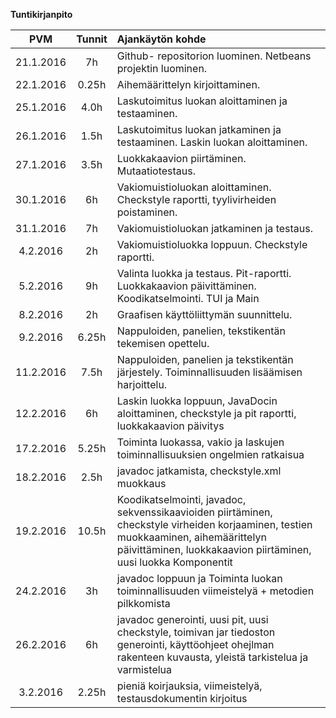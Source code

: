 
**Tuntikirjanpito**

|PVM| Tunnit|  Ajankäytön kohde|
|:----------:|:--------:|:-------------------------------------------------------------|
|21.1.2016|   7h   |Github- repositorion luominen. Netbeans projektin luominen.|
|22.1.2016|  0.25h  | Aihemäärittelyn kirjoittaminen.|
|25.1.2016|  4.0h  | Laskutoimitus luokan aloittaminen ja testaaminen.|
|26.1.2016|  1.5h  | Laskutoimitus luokan jatkaminen ja testaaminen. Laskin luokan aloittaminen.|
|27.1.2016|  3.5h  | Luokkakaavion piirtäminen. Mutaatiotestaus.|
|30.1.2016|  6h  | Vakiomuistioluokan aloittaminen. Checkstyle raportti, tyylivirheiden poistaminen.|
|31.1.2016|  7h  | Vakiomuistioluokan jatkaminen ja testaus.|
|4.2.2016|  2h  | Vakiomuistioluokka loppuun. Checkstyle raportti.|
|5.2.2016|  9h  | Valinta luokka ja testaus. Pit-raportti. Luokkakaavion päivittäminen. Koodikatselmointi. TUI ja Main|
|8.2.2016|  2h  | Graafisen käyttöliittymän suunnittelu.|
|9.2.2016|  6.25h  | Nappuloiden, panelien, tekstikentän tekemisen opettelu.|
|11.2.2016|  7.5h  | Nappuloiden, panelien ja tekstikentän järjestely. Toiminnallisuuden lisäämisen harjoittelu.|
|12.2.2016|  6h  | Laskin luokka loppuun, JavaDocin aloittaminen, checkstyle ja pit raportti, luokkakaavion päivitys|
|17.2.2016|  5.25h  | Toiminta luokassa, vakio ja laskujen toiminnallisuuksien ongelmien ratkaisua|
|18.2.2016|  2.5h  | javadoc jatkamista, checkstyle.xml muokkaus|
|19.2.2016|  10.5h  | Koodikatselmointi, javadoc, sekvenssikaavioiden piirtäminen, checkstyle virheiden korjaaminen, testien muokkaaminen, aihemäärittelyn päivittäminen, luokkakaavion piirtäminen, uusi luokka Komponentit|
|24.2.2016|  3h  | javadoc loppuun ja Toiminta luokan toiminnallisuuden viimeistelyä + metodien pilkkomista|
|26.2.2016|  6h  | javadoc generointi, uusi pit, uusi checkstyle, toimivan jar tiedoston generointi, käyttöohjeet ohejlman rakenteen kuvausta, yleistä tarkistelua ja varmistelua|
|3.2.2016|  2.25h  | pieniä koirjauksia, viimeistelyä, testausdokumentin kirjoitus|

